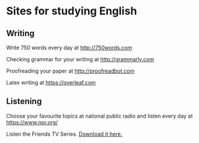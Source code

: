 # Sites for studying English



## Writing

Write 750 words every day at http://750words.com

Checking grammar for your writing at http://grammarly.com

Proofreading your paper at http://proofreadbot.com

Latex writing at https://overleaf.com


## Listening 

Choose your favourite topics at national public radio and listen every day at https://www.npr.org/

Listen the Friends TV Series. [Download it here.](http://lab.nqnwebs.com/descargas/Friends/)
